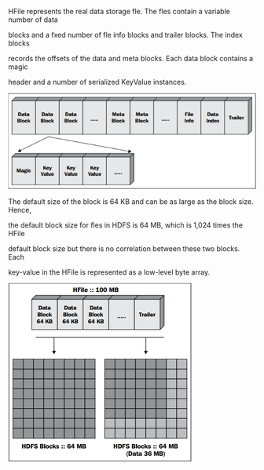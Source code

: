 HFile represents the real data storage fle. The fles contain a variable number of data

blocks and a fxed number of fle info blocks and trailer blocks. The index blocks

records the offsets of the data and meta blocks. Each data block contains a magic

header and a number of serialized KeyValue instances.

![](/images/HFile.png)

The default size of the block is 64 KB and can be as large as the block size. Hence,

the default block size for fles in HDFS is 64 MB, which is 1,024 times the HFile

default block size but there is no correlation between these two blocks. Each

key-value in the HFile is represented as a low-level byte array.



![](/images/HFileBlock.png)

